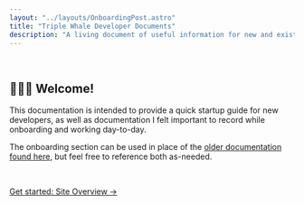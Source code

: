 ```yaml
---
layout: "../layouts/OnboardingPost.astro"
title: "Triple Whale Developer Documents"
description: "A living document of useful information for new and existing developers within Triple Whale."
---
```


<style>
  time, time + br, .toc { display: none !important }
</style>

<br> 

## 🐳🐳🐳 Welcome!

This documentation is intended to provide a quick startup guide for new developers, as well as documentation I felt important to record while onboarding and working day-to-day.

The onboarding section can be used in place of the [older documentation found here](https://docs.google.com/document/d/1FxmH7eIDj0x3-BvxqiavkDCKvpjidL0aLaGz4Ray_dY/edit#), but feel free to reference both as-needed.

<br>

[Get started: Site Overview &rarr;](/onboarding/site-overview)